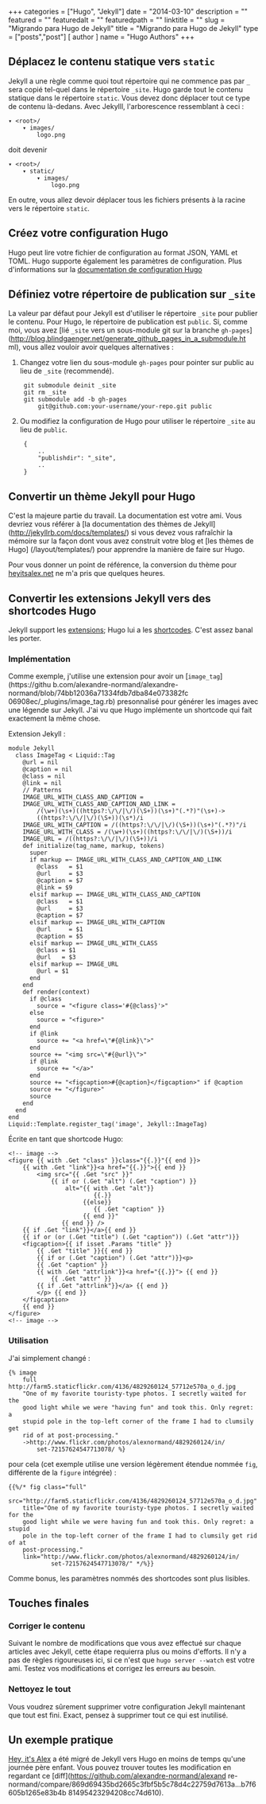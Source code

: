 +++
categories = ["Hugo", "Jekyll"]
date = "2014-03-10"
description = ""
featured = ""
featuredalt = ""
featuredpath = ""
linktitle = ""
slug = "Migrando para Hugo de Jekyll"
title = "Migrando para Hugo de Jekyll"
type = ["posts","post"]
[ author ]
  name = "Hugo Authors"
+++

## Déplacez le contenu statique vers `static`
Jekyll a une règle comme quoi tout répertoire qui ne commence pas par `_` sera
copié tel-quel dans le répertoire `_site`. Hugo garde tout le contenu statique
dans le répertoire `static`. Vous devez donc déplacer tout ce type de contenu
là-dedans. Avec Jekylll, l'arborescence ressemblant à ceci :

    ▾ <root>/
        ▾ images/
            logo.png
<!--more-->
doit devenir

    ▾ <root>/
        ▾ static/
            ▾ images/
                logo.png

En outre, vous allez devoir déplacer tous les fichiers présents à la racine vers
le répertoire `static`.

## Créez votre configuration Hugo
Hugo peut lire votre fichier de configuration au format JSON, YAML et TOML. Hugo
supporte également les paramètres de configuration. Plus d'informations sur la
[documentation de configuration Hugo](/overview/configuration/)

## Définiez votre répertoire de publication sur `_site`
La valeur par défaut pour Jekyll est d'utiliser le répertoire `_site` pour
publier le contenu. Pour Hugo, le répertoire de publication est `public`. Si,
comme moi, vous avez [lié `_site` vers un sous-module git sur la branche
`gh-pages`](http://blog.blindgaenger.net/generate_github_pages_in_a_submodule.ht
ml), vous allez vouloir avoir quelques alternatives :

1. Changez votre lien du sous-module `gh-pages` pour pointer sur public au lieu
de `_site` (recommendé).

        git submodule deinit _site
        git rm _site
        git submodule add -b gh-pages
            git@github.com:your-username/your-repo.git public

2. Ou modifiez la configuration de Hugo pour utiliser le répertoire `_site` au
lieu de `public`.

        {
            ..
            "publishdir": "_site",
            ..
        }

## Convertir un thème Jekyll pour Hugo
C'est la majeure partie du travail. La documentation est votre ami.
Vous devriez vous référer à [la documentation des thèmes de Jekyll]
(http://jekyllrb.com/docs/templates/) si vous devez vous rafraîchir la mémoire
sur la façon dont vous avez construit votre blog et [les thèmes de Hugo]
(/layout/templates/) pour apprendre la manière de faire sur Hugo.

Pour vous donner un point de référence, la conversion du thème pour
[heyitsalex.net](http://heyitsalex.net/) ne m'a pris que quelques heures.

## Convertir les extensions Jekyll vers des shortcodes Hugo
Jekyll support les [extensions](http://jekyllrb.com/docs/plugins/); Hugo lui a
les [shortcodes](/doc/shortcodes/). C'est assez banal les porter.

### Implémentation
Comme exemple, j'utilise une extension pour avoir un [`image_tag`](https://githu
b.com/alexandre-normand/alexandre-normand/blob/74bb12036a71334fdb7dba84e073382fc
06908ec/_plugins/image_tag.rb) presonnalisé pour générer les images avec une
légende sur Jekyll. J'ai vu que Hugo implémente un shortcode qui fait exactement
la même chose.

Extension Jekyll :
```
module Jekyll
  class ImageTag < Liquid::Tag
    @url = nil
    @caption = nil
    @class = nil
    @link = nil
    // Patterns
    IMAGE_URL_WITH_CLASS_AND_CAPTION =
    IMAGE_URL_WITH_CLASS_AND_CAPTION_AND_LINK =
        /(\w+)(\s+)((https?:\/\/|\/)(\S+))(\s+)"(.*?)"(\s+)->
        ((https?:\/\/|\/)(\S+))(\s*)/i
    IMAGE_URL_WITH_CAPTION = /((https?:\/\/|\/)(\S+))(\s+)"(.*?)"/i
    IMAGE_URL_WITH_CLASS = /(\w+)(\s+)((https?:\/\/|\/)(\S+))/i
    IMAGE_URL = /((https?:\/\/|\/)(\S+))/i
    def initialize(tag_name, markup, tokens)
      super
      if markup =~ IMAGE_URL_WITH_CLASS_AND_CAPTION_AND_LINK
        @class   = $1
        @url     = $3
        @caption = $7
        @link = $9
      elsif markup =~ IMAGE_URL_WITH_CLASS_AND_CAPTION
        @class   = $1
        @url     = $3
        @caption = $7
      elsif markup =~ IMAGE_URL_WITH_CAPTION
        @url     = $1
        @caption = $5
      elsif markup =~ IMAGE_URL_WITH_CLASS
        @class = $1
        @url   = $3
      elsif markup =~ IMAGE_URL
        @url = $1
      end
    end
    def render(context)
      if @class
        source = "<figure class='#{@class}'>"
      else
        source = "<figure>"
      end
      if @link
        source += "<a href=\"#{@link}\">"
      end
      source += "<img src=\"#{@url}\">"
      if @link
        source += "</a>"
      end
      source += "<figcaption>#{@caption}</figcaption>" if @caption
      source += "</figure>"
      source
    end
  end
end
Liquid::Template.register_tag('image', Jekyll::ImageTag)
```

Écrite en tant que shortcode Hugo:
```
<!-- image -->
<figure {{ with .Get "class" }}class="{{.}}"{{ end }}>
    {{ with .Get "link"}}<a href="{{.}}">{{ end }}
        <img src="{{ .Get "src" }}"
            {{ if or (.Get "alt") (.Get "caption") }}
                alt="{{ with .Get "alt"}}
                        {{.}}
                     {{else}}
                        {{ .Get "caption" }}
                     {{ end }}"
               {{ end }} />
    {{ if .Get "link"}}</a>{{ end }}
    {{ if or (or (.Get "title") (.Get "caption")) (.Get "attr")}}
    <figcaption>{{ if isset .Params "title" }}
        {{ .Get "title" }}{{ end }}
        {{ if or (.Get "caption") (.Get "attr")}}<p>
        {{ .Get "caption" }}
        {{ with .Get "attrlink"}}<a href="{{.}}"> {{ end }}
            {{ .Get "attr" }}
        {{ if .Get "attrlink"}}</a> {{ end }}
        </p> {{ end }}
    </figcaption>
    {{ end }}
</figure>
<!-- image -->
```

### Utilisation
J'ai simplement changé :
```
{% image
    full http://farm5.staticflickr.com/4136/4829260124_57712e570a_o_d.jpg
    "One of my favorite touristy-type photos. I secretly waited for the
    good light while we were "having fun" and took this. Only regret: a
    stupid pole in the top-left corner of the frame I had to clumsily get
    rid of at post-processing."
    ->http://www.flickr.com/photos/alexnormand/4829260124/in/
        set-72157624547713078/ %}
```

pour cela (cet exemple utilise une version légèrement étendue nommée `fig`,
différente de la `figure` intégrée) :

```
{{%/* fig class="full"
    src="http://farm5.staticflickr.com/4136/4829260124_57712e570a_o_d.jpg"
    title="One of my favorite touristy-type photos. I secretly waited for the
    good light while we were having fun and took this. Only regret: a stupid
    pole in the top-left corner of the frame I had to clumsily get rid of at
    post-processing."
    link="http://www.flickr.com/photos/alexnormand/4829260124/in/
            set-72157624547713078/" */%}}
```
Comme bonus, les paramètres nommés des shortcodes sont plus lisibles.

## Touches finales
### Corriger le contenu
Suivant le nombre de modifications que vous avez effectué sur chaque articles
avec Jekyll, cette étape requierra plus ou moins d'efforts. Il n'y a pas de
règles rigoureuses ici, si ce n'est que `hugo server --watch` est votre ami.
Testez vos modifications et corrigez les erreurs au besoin.

### Nettoyez le tout
Vous voudrez sûrement supprimer votre configuration Jekyll maintenant que tout
est fini. Exact, pensez à supprimer tout ce qui est inutilisé.

## Un exemple pratique
[Hey, it's Alex](http://heyitsalex.net/) a été migré de Jekyll vers Hugo en
moins de temps qu'une journée père enfant. Vous pouvez trouver toutes les
modification en regardant ce [diff](https://github.com/alexandre-normand/alexand
re-normand/compare/869d69435bd2665c3fbf5b5c78d4c22759d7613a...b7f6605b1265e83b4b
81495423294208cc74d610).
